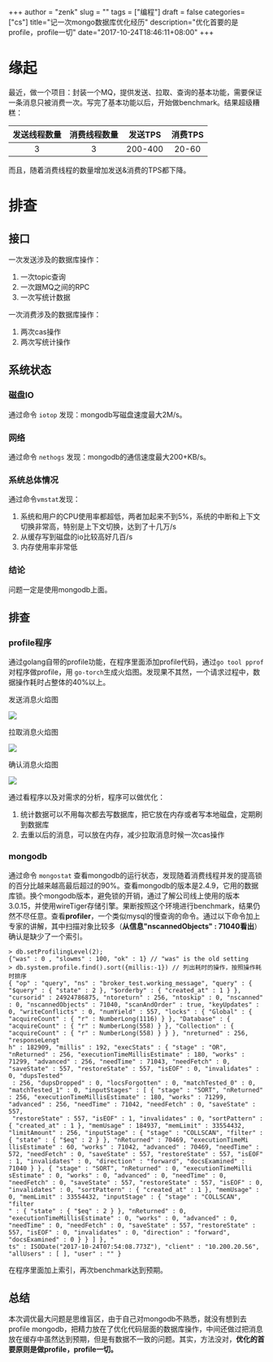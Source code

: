 +++
author = "zenk"
slug = ""
tags = ["编程"]
draft = false
categories=["cs"]
title="记一次mongo数据库优化经历"
description="优化首要的是profile，profile一切"
date="2017-10-24T18:46:11+08:00"
+++

# 缘起

最近，做一个项目：封装一个MQ，提供发送、拉取、查询的基本功能，需要保证一条消息只被消费一次。写完了基本功能以后，开始做benchmark。结果超级糟糕：

| 发送线程数量 | 消费线程数量 |  发送TPS  | 消费TPS |
| :----: | :----: | :-----: | :---: |
|   3    |   3    | 200-400 | 20-60 |

而且，随着消费线程的数量增加发送&消费的TPS都下降。

# 排查

## 接口

一次发送涉及的数据库操作：

1. 一次topic查询
2. 一次跟MQ之间的RPC
3. 一次写统计数据

一次消费涉及的数据库操作：

1. 两次cas操作
2. 两次写统计操作

## 系统状态

### 磁盘IO

通过命令 `iotop` 发现：mongodb写磁盘速度最大2M/s。

### 网络

通过命令 `nethogs` 发现：mongodb的通信速度最大200+KB/s。

### 系统总体情况

通过命令`vmstat`发现：

1. 系统和用户的CPU使用率都超低，两者加起来不到5%，系统的中断和上下文切换非常高，特别是上下文切换，达到了十几万/s
2. 从缓存写到磁盘的io比较高好几百/s
3. 内存使用率非常低

### 结论

问题一定是使用mongodb上面。

## 排查

### profile程序

通过golang自带的profile功能，在程序里面添加profile代码，通过`go tool pprof`对程序做profile，用 `go-torch`生成火焰图。发现果不其然，一个请求过程中，数据操作耗时占整体的40%以上。

发送消息火焰图

![](/imgs/create.job.png)

拉取消息火焰图

![](/imgs/pull.job.png)

确认消息火焰图

![](/imgs/finish.job.png)

通过看程序以及对需求的分析，程序可以做优化：

1. 统计数据可以不用每次都去写数据库，把它放在内存或者写本地磁盘，定期刷到数据库
2. 去重以后的消息，可以放在内存，减少拉取消息时候一次cas操作

### mongodb

通过命令 `mongostat` 查看mongodb的运行状态，发现随着消费线程并发的提高锁的百分比越来越高最后超过的90%。查看mongodb的版本是2.4.9，它用的数据库锁。换个mongodb版本，避免锁的开销，通过了解公司线上使用的版本3.0.15，并使用wireTiger存储引擎。果断按照这个环境进行benchmark，结果仍然不尽任意。查看**profiler**，一个类似mysql的慢查询的命令。通过以下命令加上专家的讲解，其中扫描对象比较多（**从信息"nscannedObjects" : 71040看出**） 确认是缺少了一个索引。

```
> db.setProfilingLevel(2);
{"was" : 0 , "slowms" : 100, "ok" : 1} // "was" is the old setting
> db.system.profile.find().sort({millis:-1}) // 列出耗时的操作，按照操作耗时排序
{ "op" : "query", "ns" : "broker_test.working_message", "query" : { "$query" : { "state" : 2 }, "$orderby" : { "created_at" : 1 } }, "cursorid" : 24924786875, "ntoreturn" : 256, "ntoskip" : 0, "nscanned" : 0, "nscannedObjects" : 71040, "scanAndOrder" : true, "keyUpdates" : 
0, "writeConflicts" : 0, "numYield" : 557, "locks" : { "Global" : { "acquireCount" : { "r" : NumberLong(1116) } }, "Database" : { "acquireCount" : { "r" : NumberLong(558) } }, "Collection" : { "acquireCount" : { "r" : NumberLong(558) } } }, "nreturned" : 256, "responseLengt
h" : 182909, "millis" : 192, "execStats" : { "stage" : "OR", "nReturned" : 256, "executionTimeMillisEstimate" : 180, "works" : 71299, "advanced" : 256, "needTime" : 71043, "needFetch" : 0, "saveState" : 557, "restoreState" : 557, "isEOF" : 0, "invalidates" : 0, "dupsTested"
 : 256, "dupsDropped" : 0, "locsForgotten" : 0, "matchTested_0" : 0, "matchTested_1" : 0, "inputStages" : [ { "stage" : "SORT", "nReturned" : 256, "executionTimeMillisEstimate" : 180, "works" : 71299, "advanced" : 256, "needTime" : 71042, "needFetch" : 0, "saveState" : 557,
 "restoreState" : 557, "isEOF" : 1, "invalidates" : 0, "sortPattern" : { "created_at" : 1 }, "memUsage" : 184937, "memLimit" : 33554432, "limitAmount" : 256, "inputStage" : { "stage" : "COLLSCAN", "filter" : { "state" : { "$eq" : 2 } }, "nReturned" : 70469, "executionTimeMi
llisEstimate" : 60, "works" : 71042, "advanced" : 70469, "needTime" : 572, "needFetch" : 0, "saveState" : 557, "restoreState" : 557, "isEOF" : 1, "invalidates" : 0, "direction" : "forward", "docsExamined" : 71040 } }, { "stage" : "SORT", "nReturned" : 0, "executionTimeMilli
sEstimate" : 0, "works" : 0, "advanced" : 0, "needTime" : 0, "needFetch" : 0, "saveState" : 557, "restoreState" : 557, "isEOF" : 0, "invalidates" : 0, "sortPattern" : { "created_at" : 1 }, "memUsage" : 0, "memLimit" : 33554432, "inputStage" : { "stage" : "COLLSCAN", "filter
" : { "state" : { "$eq" : 2 } }, "nReturned" : 0, "executionTimeMillisEstimate" : 0, "works" : 0, "advanced" : 0, "needTime" : 0, "needFetch" : 0, "saveState" : 557, "restoreState" : 557, "isEOF" : 0, "invalidates" : 0, "direction" : "forward", "docsExamined" : 0 } } ] }, "
ts" : ISODate("2017-10-24T07:54:08.773Z"), "client" : "10.200.20.56", "allUsers" : [ ], "user" : "" }
```

在程序里面加上索引，再次benchmark达到预期。

## 总结

本次调优最大问题是思维盲区，由于自己对mongodb不熟悉，就没有想到去profile mongodb，把精力放在了优化代码层面的数据库操作，中间还做过把消息放在缓存中虽然达到预期，但是有数据不一致的问题。其实，方法没对，**优化的首要原则是做profile，profile一切。**